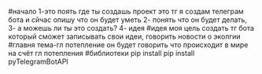 #начало 
1-это поять где ты создашь проект это тг я создам телеграм бота и сйчас опишу что он будет уметь
2- понять что он будет делать,
3- а можешь ли ты это создать?
4- идея
#идея
моя цель создать тг бота который сможет записывать свои идеи, говорить новости о эколгии
#главня тема-гл потепление
он будет говорить что происходит в мире на счёт гл потепления
#библиотеки
pip install
pip install pyTelegramBotAPI























